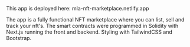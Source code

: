 This app is deployed here: mla-nft-marketplace.netlify.app

The app is a fully functional NFT marketplace where you can list, sell and track your nft's.
The smart contracts were programmed in Solidity with Next.js running the front and backend. Styling with TailwindCSS and Bootstrap.

